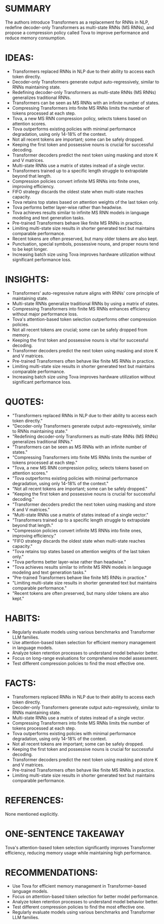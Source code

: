 # SUMMARY
The authors introduce Transformers as a replacement for RNNs in NLP, redefine decoder-only Transformers as multi-state RNNs (MS RNNs), and propose a compression policy called Tova to improve performance and reduce memory consumption.

# IDEAS:
- Transformers replaced RNNs in NLP due to their ability to access each token directly.
- Decoder-only Transformers generate output auto-regressively, similar to RNNs maintaining state.
- Redefining decoder-only Transformers as multi-state RNNs (MS RNNs) generalizes traditional RNNs.
- Transformers can be seen as MS RNNs with an infinite number of states.
- Compressing Transformers into finite MS RNNs limits the number of tokens processed at each step.
- Tova, a new MS RNN compression policy, selects tokens based on attention scores.
- Tova outperforms existing policies with minimal performance degradation, using only 14-18% of the context.
- Not all recent tokens are important; some can be safely dropped.
- Keeping the first token and possessive nouns is crucial for successful decoding.
- Transformer decoders predict the next token using masking and store K and V matrices.
- Multi-state RNNs use a matrix of states instead of a single vector.
- Transformers trained up to a specific length struggle to extrapolate beyond that length.
- Compression policies convert infinite MS RNNs into finite ones, improving efficiency.
- FIFO strategy discards the oldest state when multi-state reaches capacity.
- Tova retains top states based on attention weights of the last token only.
- Tova performs better layer-wise rather than headwise.
- Tova achieves results similar to infinite MS RNN models in language modeling and text generation tasks.
- Pre-trained Transformers behave like finite MS RNNs in practice.
- Limiting multi-state size results in shorter generated text but maintains comparable performance.
- Recent tokens are often preserved, but many older tokens are also kept.
- Punctuation, special symbols, possessive nouns, and proper nouns tend to be kept longer.
- Increasing batch size using Tova improves hardware utilization without significant performance loss.

# INSIGHTS:
- Transformers' auto-regressive nature aligns with RNNs' core principle of maintaining state.
- Multi-state RNNs generalize traditional RNNs by using a matrix of states.
- Compressing Transformers into finite MS RNNs enhances efficiency without major performance loss.
- Tova's attention-based token selection outperforms other compression policies.
- Not all recent tokens are crucial; some can be safely dropped from memory.
- Keeping the first token and possessive nouns is vital for successful decoding.
- Transformer decoders predict the next token using masking and store K and V matrices.
- Pre-trained Transformers often behave like finite MS RNNs in practice.
- Limiting multi-state size results in shorter generated text but maintains comparable performance.
- Increasing batch size using Tova improves hardware utilization without significant performance loss.

# QUOTES:
- "Transformers replaced RNNs in NLP due to their ability to access each token directly."
- "Decoder-only Transformers generate output auto-regressively, similar to RNNs maintaining state."
- "Redefining decoder-only Transformers as multi-state RNNs (MS RNNs) generalizes traditional RNNs."
- "Transformers can be seen as MS RNNs with an infinite number of states."
- "Compressing Transformers into finite MS RNNs limits the number of tokens processed at each step."
- "Tova, a new MS RNN compression policy, selects tokens based on attention scores."
- "Tova outperforms existing policies with minimal performance degradation, using only 14-18% of the context."
- "Not all recent tokens are important; some can be safely dropped."
- "Keeping the first token and possessive nouns is crucial for successful decoding."
- "Transformer decoders predict the next token using masking and store K and V matrices."
- "Multi-state RNNs use a matrix of states instead of a single vector."
- "Transformers trained up to a specific length struggle to extrapolate beyond that length."
- "Compression policies convert infinite MS RNNs into finite ones, improving efficiency."
- "FIFO strategy discards the oldest state when multi-state reaches capacity."
- "Tova retains top states based on attention weights of the last token only."
- "Tova performs better layer-wise rather than headwise."
- "Tova achieves results similar to infinite MS RNN models in language modeling and text generation tasks."
- "Pre-trained Transformers behave like finite MS RNNs in practice."
- "Limiting multi-state size results in shorter generated text but maintains comparable performance."
- "Recent tokens are often preserved, but many older tokens are also kept."

# HABITS:
- Regularly evaluate models using various benchmarks and Transformer LLM families.
- Use attention-based token selection for efficient memory management in language models.
- Analyze token retention processes to understand model behavior better.
- Focus on long-range evaluations for comprehensive model assessment.
- Test different compression policies to find the most effective one.

# FACTS:
- Transformers replaced RNNs in NLP due to their ability to access each token directly.
- Decoder-only Transformers generate output auto-regressively, similar to RNNs maintaining state.
- Multi-state RNNs use a matrix of states instead of a single vector.
- Compressing Transformers into finite MS RNNs limits the number of tokens processed at each step.
- Tova outperforms existing policies with minimal performance degradation, using only 14-18% of the context.
- Not all recent tokens are important; some can be safely dropped.
- Keeping the first token and possessive nouns is crucial for successful decoding.
- Transformer decoders predict the next token using masking and store K and V matrices.
- Pre-trained Transformers often behave like finite MS RNNs in practice.
- Limiting multi-state size results in shorter generated text but maintains comparable performance.

# REFERENCES:
None mentioned explicitly.

# ONE-SENTENCE TAKEAWAY
Tova's attention-based token selection significantly improves Transformer efficiency, reducing memory usage while maintaining high performance.

# RECOMMENDATIONS:
- Use Tova for efficient memory management in Transformer-based language models.
- Focus on attention-based token selection for better model performance.
- Analyze token retention processes to understand model behavior better.
- Test different compression policies to find the most effective one.
- Regularly evaluate models using various benchmarks and Transformer LLM families.